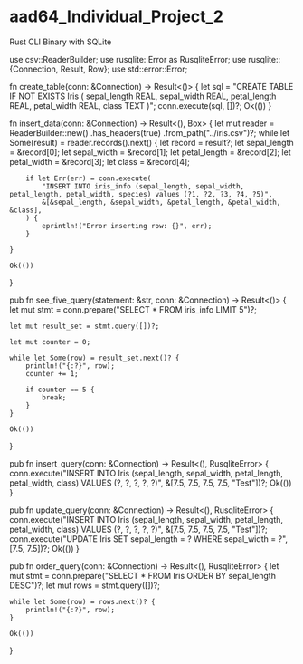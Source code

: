 # aad64_Individual_Project_2
Rust CLI Binary with SQLite

use csv::ReaderBuilder;
use rusqlite::Error as RusqliteError;
use rusqlite::{Connection, Result, Row};
use std::error::Error;

fn create_table(conn: &Connection) -> Result<()> {
    let sql = "CREATE TABLE IF NOT EXISTS Iris (
                                sepal_length REAL,
                                sepal_width REAL,
                                petal_length REAL,
                                petal_width REAL,
                                class TEXT
                            )";
    conn.execute(sql, [])?;
    Ok(())
}

fn insert_data(conn: &Connection) -> Result<(), Box<dyn Error>> {
    let mut reader = ReaderBuilder::new()
        .has_headers(true)
        .from_path("../iris.csv")?;
    while let Some(result) = reader.records().next() {
        let record = result?;
        let sepal_length = &record[0];
        let sepal_width = &record[1];
        let petal_length = &record[2];
        let petal_width = &record[3];
        let class = &record[4]; 
        
        if let Err(err) = conn.execute(
            "INSERT INTO iris_info (sepal_length, sepal_width, petal_length, petal_width, species) values (?1, ?2, ?3, ?4, ?5)",
            &[&sepal_length, &sepal_width, &petal_length, &petal_width, &class],
        ) {
            eprintln!("Error inserting row: {}", err);
        }

    }

    Ok(())
}

pub fn see_five_query(statement: &str, conn: &Connection) -> Result<()> {
    let mut stmt = conn.prepare("SELECT * FROM iris_info LIMIT 5")?;

    let mut result_set = stmt.query([])?;

    let mut counter = 0; 

    while let Some(row) = result_set.next()? {
        println!("{:?}", row);
        counter += 1;

        if counter == 5 {
            break; 
        }
    }

    Ok(())
}

pub fn insert_query(conn: &Connection) -> Result<(), RusqliteError> {
    conn.execute("INSERT INTO Iris (sepal_length, sepal_width, petal_length, petal_width, class) VALUES (?, ?, ?, ?, ?)", &[7.5, 7.5, 7.5, 7.5, "Test"])?;
    Ok(())
}

pub fn update_query(conn: &Connection) -> Result<(), RusqliteError> {
    conn.execute("INSERT INTO Iris (sepal_length, sepal_width, petal_length, petal_width, class) VALUES (?, ?, ?, ?, ?)", &[7.5, 7.5, 7.5, 7.5, "Test"])?;
    conn.execute("UPDATE Iris SET sepal_length = ? WHERE sepal_width = ?", [7.5, 7.5])?;
    Ok(())
}

pub fn order_query(conn: &Connection) -> Result<(), RusqliteError> {
    let mut stmt = conn.prepare("SELECT * FROM Iris ORDER BY sepal_length DESC")?;
    let mut rows = stmt.query([])?;

    while let Some(row) = rows.next()? {
        println!("{:?}", row);
    }

    Ok(())
}